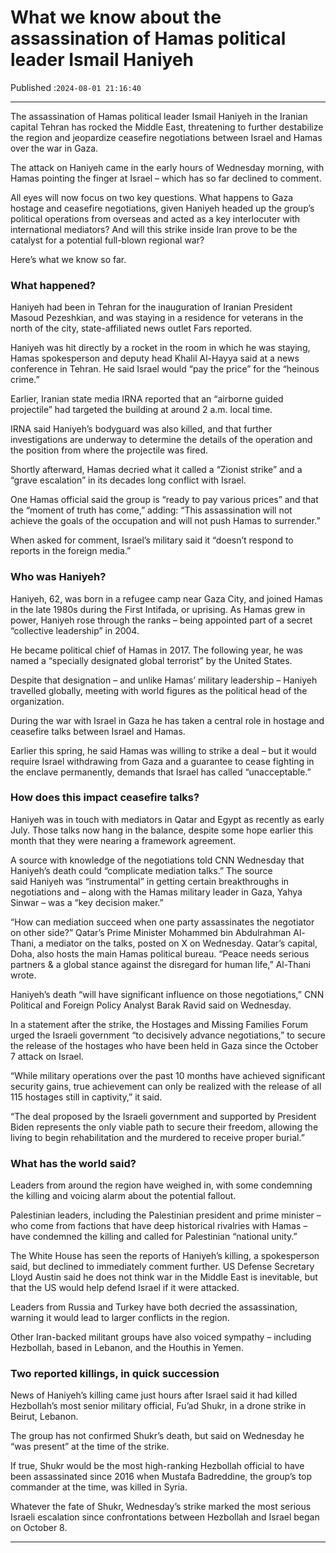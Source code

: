 # What we know about the assassination of Hamas political leader Ismail Haniyeh

Published :`2024-08-01 21:16:40`

---

The assassination of Hamas political leader Ismail Haniyeh in the Iranian capital Tehran has rocked the Middle East, threatening to further destabilize the region and jeopardize ceasefire negotiations between Israel and Hamas over the war in Gaza.

The attack on Haniyeh came in the early hours of Wednesday morning, with Hamas pointing the finger at Israel – which has so far declined to comment.

All eyes will now focus on two key questions. What happens to Gaza hostage and ceasefire negotiations, given Haniyeh headed up the group’s political operations from overseas and acted as a key interlocuter with international mediators? And will this strike inside Iran prove to be the catalyst for a potential full-blown regional war?

Here’s what we know so far.

### What happened?

Haniyeh had been in Tehran for the inauguration of Iranian President Masoud Pezeshkian, and was staying in a residence for veterans in the north of the city, state-affiliated news outlet Fars reported.

Haniyeh was hit directly by a rocket in the room in which he was staying, Hamas spokesperson and deputy head Khalil Al-Hayya said at a news conference in Tehran. He said Israel would “pay the price” for the “heinous crime.”

Earlier, Iranian state media IRNA reported that an “airborne guided projectile” had targeted the building at around 2 a.m. local time.

IRNA said Haniyeh’s bodyguard was also killed, and that further investigations are underway to determine the details of the operation and the position from where the projectile was fired.

Shortly afterward, Hamas decried what it called a “Zionist strike” and a “grave escalation” in its decades long conflict with Israel.

One Hamas official said the group is “ready to pay various prices” and that the “moment of truth has come,” adding: “This assassination will not achieve the goals of the occupation and will not push Hamas to surrender.”

When asked for comment, Israel’s military said it “doesn’t respond to reports in the foreign media.”

### Who was Haniyeh?

Haniyeh, 62, was born in a refugee camp near Gaza City, and joined Hamas in the late 1980s during the First Intifada, or uprising. As Hamas grew in power, Haniyeh rose through the ranks – being appointed part of a secret “collective leadership” in 2004.

He became political chief of Hamas in 2017. The following year, he was named a “specially designated global terrorist” by the United States.

Despite that designation – and unlike Hamas’ military leadership – Haniyeh travelled globally, meeting with world figures as the political head of the organization.

During the war with Israel in Gaza he has taken a central role in hostage and ceasefire talks between Israel and Hamas.

Earlier this spring, he said Hamas was willing to strike a deal – but it would require Israel withdrawing from Gaza and a guarantee to cease fighting in the enclave permanently, demands that Israel has called “unacceptable.”

### How does this impact ceasefire talks?

Haniyeh was in touch with mediators in Qatar and Egypt as recently as early July. Those talks now hang in the balance, despite some hope earlier this month that they were nearing a framework agreement.

A source with knowledge of the negotiations told CNN Wednesday that Haniyeh’s death could “complicate mediation talks.” The source said Haniyeh was “instrumental” in getting certain breakthroughs in negotiations and – along with the Hamas military leader in Gaza, Yahya Sinwar – was a “key decision maker.”

“How can mediation succeed when one party assassinates the negotiator on other side?” Qatar’s Prime Minister Mohammed bin Abdulrahman Al-Thani, a mediator on the talks, posted on X on Wednesday. Qatar’s capital, Doha, also hosts the main Hamas political bureau. “Peace needs serious partners & a global stance against the disregard for human life,” Al-Thani wrote.

Haniyeh’s death “will have significant influence on those negotiations,” CNN Political and Foreign Policy Analyst Barak Ravid said on Wednesday.

In a statement after the strike, the Hostages and Missing Families Forum urged the Israeli government “to decisively advance negotiations,” to secure the release of the hostages who have been held in Gaza since the October 7 attack on Israel.

“While military operations over the past 10 months have achieved significant security gains, true achievement can only be realized with the release of all 115 hostages still in captivity,” it said.

“The deal proposed by the Israeli government and supported by President Biden represents the only viable path to secure their freedom, allowing the living to begin rehabilitation and the murdered to receive proper burial.”

### What has the world said?

Leaders from around the region have weighed in, with some condemning the killing and voicing alarm about the potential fallout.

Palestinian leaders, including the Palestinian president and prime minister – who come from factions that have deep historical rivalries with Hamas – have condemned the killing and called for Palestinian “national unity.”

The White House has seen the reports of Haniyeh’s killing, a spokesperson said, but declined to immediately comment further. US Defense Secretary Lloyd Austin said he does not think war in the Middle East is inevitable, but that the US would help defend Israel if it were attacked.

Leaders from Russia and Turkey have both decried the assassination, warning it would lead to larger conflicts in the region.

Other Iran-backed militant groups have also voiced sympathy – including Hezbollah, based in Lebanon, and the Houthis in Yemen.

### Two reported killings, in quick succession

News of Haniyeh’s killing came just hours after Israel said it had killed Hezbollah’s most senior military official, Fu’ad Shukr, in a drone strike in Beirut, Lebanon.

The group has not confirmed Shukr’s death, but said on Wednesday he “was present” at the time of the strike.

If true, Shukr would be the most high-ranking Hezbollah official to have been assassinated since 2016 when Mustafa Badreddine, the group’s top commander at the time, was killed in Syria.

Whatever the fate of Shukr, Wednesday’s strike marked the most serious Israeli escalation since confrontations between Hezbollah and Israel began on October 8.

---

